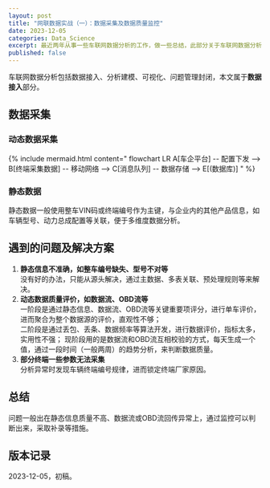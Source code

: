 ```yaml
---
layout: post
title: "网联数据实战（一）：数据采集及数据质量监控"
date: 2023-12-05
categories: Data_Science
excerpt: 最近两年从事一些车联网数据分析的工作，做一些总结，此部分关于车联网数据分析的数据采集及数据质量监控
published: false
---
```


车联网数据分析包括数据接入、分析建模、可视化、问题管理封闭，本文属于**数据接入**部分。  

## 数据采集
### 动态数据采集  
{% include mermaid.html content="
flowchart LR
    A[车企平台] -- 配置下发 -->  B[终端采集数据] -- 移动网络 --> C[消息队列] -- 数据存储 --> E[(数据库)] 
" %}  

### 静态数据  
静态数据一般使用整车VIN码或终端编号作为主键，与企业内的其他产品信息，如车辆型号、动力总成配置等关联，便于多维度数据分析。

## 遇到的问题及解决方案  
1. **静态信息不准确，如整车编号缺失、型号不对等**  
   没有好的办法，只能从源头解决，通过主数据、多表关联、预处理规则等来解决。  
2. **动态数据质量评价，如数据流、OBD流等**  
   一阶段是通过静态信息、数据流、OBD流等关键重要项评分，进行单车评价，进而聚合为整个数据源的评价，直观性不够；  
   二阶段是通过丢包、丢条、数据频率等算法开发，进行数据评价，指标太多，实用性不强；
   现阶段用的是数据流和OBD流互相校验的方式，每天生成一个值，通过一段时间（一般两周）的趋势分析，来判断数据质量。  
3. **部分终端一些参数无法采集**  
   分析异常时发现车辆终端编号规律，进而锁定终端厂家原因。  

## 总结
问题一般出在静态信息质量不高、数据流或OBD流回传异常上，通过监控可以判断出来，采取补录等措施。  

## 版本记录
2023-12-05，初稿。  
